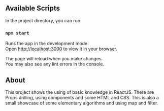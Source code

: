 ## Available Scripts

In the project directory, you can run:

### `npm start`

Runs the app in the development mode.\
Open [http://localhost:3000](http://localhost:3000) to view it in your browser.

The page will reload when you make changes.\
You may also see any lint errors in the console.

## About

This project shows the using of basic knowledge in ReactJS. There are Props drilling, using components and some HTML and CSS. This is also a small showcase of some elementary algorithms and using map and filter.
